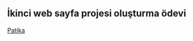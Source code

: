 ## İkinci web sayfa projesi oluşturma ödevi
<a href="https://www.patika.dev/tr" target="_blank">Patika</a>